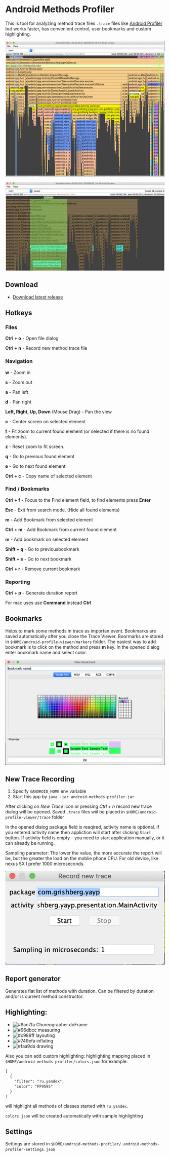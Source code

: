 # Android Methods Profiler
This is tool for analyzing method trace files `.trace` files like [Android Profiler](https://developer.android.com/studio/profile/android-profiler) but works faster, has convenient control, user bookmarks and custom highlighting.

![preview](assets/preview.png)

![find in trace](assets/find.png)

## Download
- [Download latest release](https://github.com/Grigory-Rylov/android-methods-profiler/releases)

## Hotkeys
### Files
**Ctrl + o** - Open file dialog

**Ctrl + n** - Record new method trace file

### Navigation
**w** - Zoom in

**s** - Zoom out

**a** - Pan left

**d** - Pan right

**Left, Right, Up, Down** (Mouse Drag) -  Pan the view 

**c** - Center screen on selected element

**f** - Fit zoom to current found element (or selected if there is no found elements).

**z** - Reset zoom to fit screen.

**q** - Go to previous found element

**e** - Go to next found element

**Ctrl + c** - Copy name of selected element

### Find / Bookmarks
**Ctrl + f** - Focus to the Find element field, to find elements press **Enter**

**Esc** - Exit from search mode. (Hide all found elements)

**m** - Add Bookmark from selected element

**Ctrl + m** - Add Bookmark from current found element

**m** - Add bookmark on selected element

**Shift + q** - Go to previousbookmark

**Shift + e** - Go to next bookmark

**Ctrl + r** - Remove current bookmark

### Reporting
**Ctrl + p** - Generate duration report

For mac uses use **Command** instead **Ctrl**

## Bookmarks
Helps to mark some methods in trace as importan event.
Bookmarks are saved automatically after you close the Trace Viewer.
Boormarks are stored in `$HOME/android-profile-viewer/markers` folder.
The easiest way to add bookmark is to click on the method and press **m** key.
In the opened dialog enter bookmark name and select color.

![Add bookmarks](assets/add_bookmark.png)

## New Trace Recording
1) Specify `$ANDROID_HOME` env variable
2) Start this app by `java -jar android-methods-profiler.jar`

After clicking on *New Trace* icon or pressing *Ctrl + n* record new trace dialog will be opened.
Saved `.trace` files wiil be placed in `$HOME/android-profile-viewer/trace` folder

In the opened dialog package field is reaqired, activity name is optional.
If you entered activity name then appliction will start after clicking `Start` button.
If activity field is empty - you need to start application manually, or it can already be running.

Sampling parameter: The lower the value, the more accurate the report will be, but the greater the load on the moblie phone CPU. For old device, like nexus 5X I prefer 1000 microseconds.
 
![Record new trace](assets/record_new_trace.png)

## Report generator
Generates flat list of methods with duration. Can be filtered by duration and/or is current method constructor.

## Highlighting: 
- ![#9ac7fa](https://placehold.it/20/9ac7fa?text=+) Choreographer.doFrame
- ![#96dbcc](https://placehold.it/20/96dbcc?text=+) measuring
- ![#c989ff](https://placehold.it/20/c989ff?text=+) layouting
- ![#749efa](https://placehold.it/20/749efa?text=+) inflating
- ![#faa9da](https://placehold.it/20/faa9da?text=+) drawing

Also you can add custom highlighting:
highlighting mapping placed in `$HOME/android-methods-profiler/colors.json`
for example:
```
[
  {
    "filter": "ru.yandex",
    "color": "FF9595"
  }
]
```
will highlight all methods of classes started with `ru.yandex`.

`colors.json` will be created automatically with sample highlighting

## Settings
Settings are stored in `$HOME/android-methods-profiler/.android-methods-profiler-settings.json`
